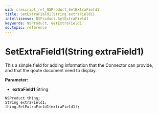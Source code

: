 ```yaml
---
uid: crmscript_ref_NSProduct_SetExtraField1
title: SetExtraField1(String extraField1)
intellisense: NSProduct.SetExtraField1
keywords: NSProduct, GetExtraField1
so.topic: reference
---
```


# SetExtraField1(String extraField1)

This a simple field for adding information that the Connector can provide, and that the qoute document need to display.

**Parameter:** 
* **extraField1** String

```crmscript
NSProduct thing;
String extraField1;
thing.SetExtraField1(extraField1);
```

